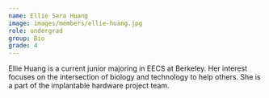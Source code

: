 ```yaml
---
name: Ellie Sara Huang
image: images/members/ellie-huang.jpg
role: undergrad
group: Bio
grade: 4
---
```


Ellie Huang is a current junior majoring in EECS at Berkeley. Her interest focuses on the intersection of biology and technology to help others. She is a part of the implantable hardware project team.
